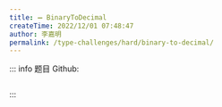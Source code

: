 ```yaml
---
title: ➖ BinaryToDecimal
createTime: 2022/12/01 07:48:47
author: 李嘉明
permalink: /type-challenges/hard/binary-to-decimal/
---
```


::: info 题目
Github: []()

```ts

```

:::
